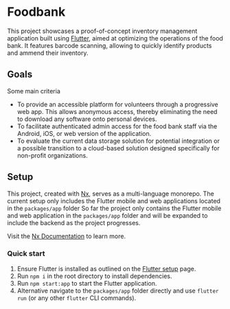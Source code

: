 # Foodbank

This project showcases a proof-of-concept inventory management application built using [Flutter][flutter], aimed at optimizing the operations of the food bank. It features barcode scanning, allowing to quickly identify products and ammend their inventory.

## Goals

Some main criteria 

* To provide an accessible platform for volunteers through a progressive web app. This allows anonymous access, thereby eliminating the need to download any software onto personal devices.
* To facilitate authenticated admin access for the food bank staff via the Android, iOS, or web version of the application.
* To evaluate the current data storage solution for potential integration or a possible transition to a cloud-based solution designed specifically for non-profit organizations.

## Setup

This project, created with [Nx](nx), serves as a multi-language monorepo. The current setup only includes the Flutter mobile and web applications located in the `packages/app` folder
So far the project only contains the Flutter mobile and web application in the `packages/app` folder and will be expanded to include the backend as the project progresses.

Visit the [Nx Documentation](nx) to learn more.

### Quick start

1. Ensure Flutter is installed as outlined on the [Flutter setup][flutter install] page.
1. Run `npm i` in the root directory to install dependencies.
1. Run `npm start:app` to start the Flutter application.
1. Alternative navigate to the `packages/app` folder directly and use `flutter run` (or any other `flutter` CLI commands).

[flutter]: https://flutter.dev
[flutter install]: https://docs.flutter.dev/get-started/install
[nx]: https://nx.dev